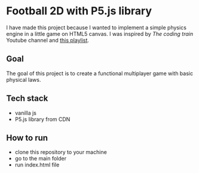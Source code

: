 # Football 2D with P5.js library

I have made this project because I wanted to implement a simple physics engine in
a little game on HTML5 canvas. I was inspired by _The coding train_ Youtube channel
and [this playlist](https://www.youtube.com/watch?v=70MQ-FugwbI&list=PLRqwX-V7Uu6ZV4yEcW3uDwOgGXKUUsPOM).

## Goal

The goal of this project is to create a functional multiplayer game with basic
physical laws.

## Tech stack

- vanilla js
- P5.js library from CDN

## How to run

- clone this repository to your machine
- go to the main folder
- run index.html file
